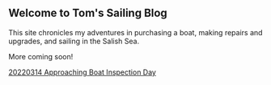 ## Welcome to Tom's Sailing Blog

This site chronicles my adventures in purchasing a boat, making repairs and upgrades, and sailing in the Salish Sea.

More coming soon!

[20220314 Approaching Boat Inspection Day](https://tomsalzer.github.io/Sailing/20220314-approaching-boat-inspection-day.html)
